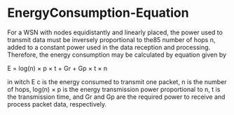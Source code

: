 # EnergyConsumption-Equation

For a WSN with nodes equidistantly and linearly placed, the power used to transmit data must be inversely proportional to the85 number of hops n, added to a constant power used in the data reception and processing. Therefore, the energy consumption may be calculated by equation given by

E = log(n) × p × t + Gr + Gp × t × n

in witch E c is the energy consumed to transmit one packet, n is the number of hops, log(n) × p is the energy transmission power proportional to n, t is the transmission time, and Gr and Gp are the required power to receive and process packet data, respectively.
